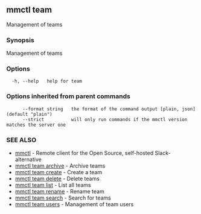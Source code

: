 ## mmctl team

Management of teams

### Synopsis

Management of teams

### Options

```
  -h, --help   help for team
```

### Options inherited from parent commands

```
      --format string   the format of the command output [plain, json] (default "plain")
      --strict          will only run commands if the mmctl version matches the server one
```

### SEE ALSO

* [mmctl](mmctl.md)	 - Remote client for the Open Source, self-hosted Slack-alternative
* [mmctl team archive](mmctl_team_archive.md)	 - Archive teams
* [mmctl team create](mmctl_team_create.md)	 - Create a team
* [mmctl team delete](mmctl_team_delete.md)	 - Delete teams
* [mmctl team list](mmctl_team_list.md)	 - List all teams
* [mmctl team rename](mmctl_team_rename.md)	 - Rename team
* [mmctl team search](mmctl_team_search.md)	 - Search for teams
* [mmctl team users](mmctl_team_users.md)	 - Management of team users

